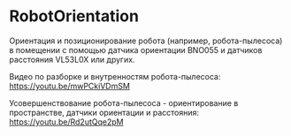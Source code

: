 # RobotOrientation
Ориентация и позиционирование робота (например, робота-пылесоса) в помещении с помощью датчика ориентации BNO055 и датчиков расстояния VL53L0X или других.

Видео по разборке и внутренностям робота-пылесоса: https://youtu.be/mwPCkiVDmSM

Усовершенствование робота-пылесоса - ориентирование в пространстве, датчики ориентации и расстояния: https://youtu.be/Rd2utQqe2pM
